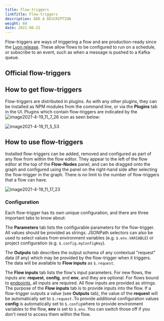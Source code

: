 ```yaml
---
title: Flow-triggers
linkTitle: Flow-triggers
description: ADD A DESCRIPTION
weight: 60
date: 2021-06-22
---
```


Flow-triggers are ways of triggering a flow and are production-ready since the [Lyon release](https://docs.axway.com/bundle/API_Builder_4x_allOS_en/page/api_builder_-_23_april_2020.html). These allow flows to be configured to run on a schedule, or subscribe to an event, such as when a message is pushed to a Kafka queue.

## Official flow-triggers

## How to get flow-triggers

Flow-triggers are distributed in plugins. As with any other plugins, they can be installed as NPM modules from the command line, or via the **Plugins** tab in the UI. Plugins which contain flow-triggers are indicated by the ![image2021-4-19_11_7_26](/Images/image2021_4_19_11_7_26.png) icon as seen below:

![image2021-4-19_11_5_53](/Images/image2021_4_19_11_5_53.png)

## How to use flow-triggers

Installed flow-triggers can be added, removed and configured as part of any flow from within the flow editor. They appear to the left of the flow editor at the top of the **Flow-Nodes** panel, and can be dragged onto the graph and configured using the panel on the right-hand side after selecting the flow-trigger in the graph. There is no limit to the number of flow-triggers that a flow can have.

![image2021-4-19_11_17_23](/Images/image2021_4_19_11_17_23.png)

### Configuration

Each flow-trigger has its own unique configuration, and there are three important tabs to know about:

The **Parameters** tab lists the configurable parameters for the flow-trigger. All values should be provided as strings. JSONPath selectors can also be used to select values from environment variables (e.g. `$.env.VARIABLE`) or project configuration (e.g. `$.config.myConfigKey`).

The **Outputs** tab describes the output schema of any contextual "request" data (if any) which may be provided by the flow-trigger when it triggers. The data will be available to **Flow inputs** as `$.request`.

The **Flow inputs** tab lists the flow's input parameters. For new flows, the inputs are: **request**, **config**, and **env**, and they are optional. For flows bound to [endpoints](/docs/developer_guide/flows/manage_endpoints/), all inputs are required. All flow inputs are provided as strings. The purpose of the **Flow inputs** tab is to provide inputs into the flow. If a flow-trigger outputs a value (see **Outputs** tab), the value of the **request** will be automatically set to `$.request.`To provide additional configuration values **config** is automatically set to `$.config`where to provide environment variables to the flow, **env** is set to `$.env`. You can switch those off if you don't need to access them within the flow.
